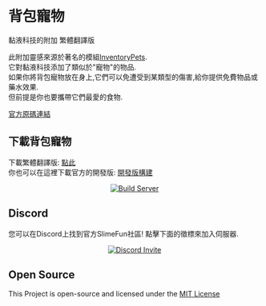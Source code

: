 # 背包寵物
黏液科技的附加 繁體翻譯版

此附加靈感來源於著名的模組[InventoryPets](https://www.curseforge.com/minecraft/mc-mods/inventory-pets).<br>
它對黏液科技添加了類似於"寵物"的物品.<br>
如果你將背包寵物放在身上,它們可以免遭受到某類型的傷害,給你提供免費物品或藥水效果.<br>
但前提是你也要攜帶它們最愛的食物.

[官方原碼連結](https://github.com/TheBusyBiscuit/HotbarPets)

## 下載背包寵物
下載繁體翻譯版: [點此](https://github.com/xMikux/HotbarPets/releases)<br>
你也可以在這裡下載官方的開發版: [開發版構建](https://thebusybiscuit.github.io/builds/TheBusyBiscuit/HotbarPets/master/)
<p align="center">
  <a href="https://thebusybiscuit.github.io/builds/TheBusyBiscuit/HotbarPets/master/">
    <img src="https://thebusybiscuit.github.io/builds/TheBusyBiscuit/HotbarPets/master/badge.svg" alt="Build Server"/>
  </a>
</p>

## Discord
您可以在Discord上找到官方SlimeFun社區!
點擊下面的徵標來加入伺服器.
<p align="center">
  <a href="https://discord.gg/fsD4Bkh">
    <img src="https://img.shields.io/discord/565557184348422174?color=7289DA&label=Discord&style=for-the-badge" alt="Discord Invite"/>
  </a>
</p>

## Open Source
This Project is open-source and licensed under the [MIT License](https://github.com/TheBusyBiscuit/HotbarPets/blob/master/LICENSE)
